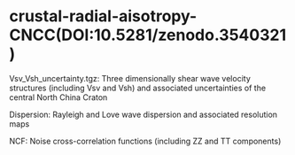 # crustal-radial-aisotropy-CNCC(DOI:10.5281/zenodo.3540321)
Vsv_Vsh_uncertainty.tgz:
Three dimensionally shear wave velocity structures (including Vsv and Vsh) and associated uncertainties of the central North China Craton

Dispersion:
Rayleigh and Love wave dispersion and associated resolution maps

NCF:
Noise cross-correlation functions (including ZZ and TT components)
